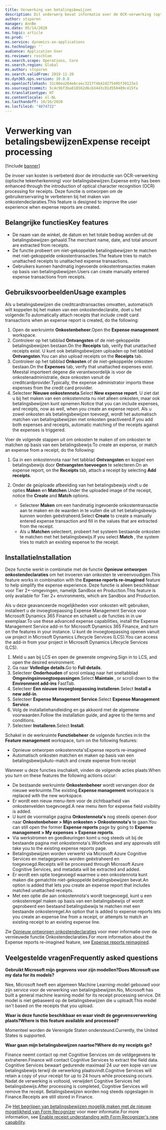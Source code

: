 ```yaml
---
title: Verwerking van betalingsbewijzen
description: Dit onderwerp bevat informatie over de OCR-verwerking (optische tekenherkenning) voor betalingsbewijzen. Deze functie is ontworpen om de gebruikerservaring te verbeteren bij het maken van onkostendeclaraties in Microsoft Dynamics 365 Finance.
author: stsporen
manager: AnnBe
ms.date: 05/14/2020
ms.topic: article
ms.prod: ''
ms.service: dynamics-ax-applications
ms.technology: ''
audience: Application User
ms.reviewer: roschlom
ms.search.scope: Operations, Core
ms.search.region: Global
ms.author: stsporen
ms.search.validFrom: 2019-11-20
ms.dyn365.ops.version: 10.0.8
ms.openlocfilehash: 31c08ea264e6caec3217f4b424275495f39123e3
ms.sourcegitcommit: 5c4c9bf3ba018562d6cb3443c01d550489c415fa
ms.translationtype: HT
ms.contentlocale: nl-NL
ms.lasthandoff: 10/16/2020
ms.locfileid: "4074722"
---
```

# <a name="expense-receipt-processing"></a><span data-ttu-id="4a1f1-104">Verwerking van betalingsbewijzen</span><span class="sxs-lookup"><span data-stu-id="4a1f1-104">Expense receipt processing</span></span>

[!include [banner](../includes/banner.md)]

<span data-ttu-id="4a1f1-105">De invoer van kosten is verbeterd door de introductie van OCR-verwerking (optische tekenherkenning) voor betalingsbewijzen.</span><span class="sxs-lookup"><span data-stu-id="4a1f1-105">Expense entry has been enhanced through the introduction of optical character recognition (OCR) processing for receipts.</span></span> <span data-ttu-id="4a1f1-106">Deze functie is ontworpen om de gebruikerservaring te verbeteren bij het maken van onkostendeclaraties.</span><span class="sxs-lookup"><span data-stu-id="4a1f1-106">This feature is designed to improve the user experience when expense reports are created.</span></span>

## <a name="key-features"></a><span data-ttu-id="4a1f1-107">Belangrijke functies</span><span class="sxs-lookup"><span data-stu-id="4a1f1-107">Key features</span></span>

- <span data-ttu-id="4a1f1-108">De naam van de winkel, de datum en het totale bedrag worden uit de betalingsbewijzen gehaald.</span><span class="sxs-lookup"><span data-stu-id="4a1f1-108">The merchant name, date, and total amount are extracted from receipts.</span></span>
- <span data-ttu-id="4a1f1-109">De functie probeert om niet-gekoppelde betalingsbewijzen te matchen met niet-gekoppelde onkostentransacties.</span><span class="sxs-lookup"><span data-stu-id="4a1f1-109">The feature tries to match unattached receipts to unattached expense transactions.</span></span>
- <span data-ttu-id="4a1f1-110">Gebruikers kunnen handmatig ingevoerde onkostentransacties maken op basis van betalingsbewijzen.</span><span class="sxs-lookup"><span data-stu-id="4a1f1-110">Users can create manually entered expense transactions from receipts.</span></span>

## <a name="usage-examples"></a><span data-ttu-id="4a1f1-111">Gebruiksvoorbeelden</span><span class="sxs-lookup"><span data-stu-id="4a1f1-111">Usage examples</span></span>

<span data-ttu-id="4a1f1-112">Als u betalingsbewijzen die creditcardtransacties omvatten, automatisch wilt koppelen bij het maken van een onkostendeclaratie, doet u het volgende:</span><span class="sxs-lookup"><span data-stu-id="4a1f1-112">To automatically attach receipts that include credit card transactions when an expense report is created, do the following:</span></span>

  1. <span data-ttu-id="4a1f1-113">Open de werkruimte **Onkostenbeheer**.</span><span class="sxs-lookup"><span data-stu-id="4a1f1-113">Open the **Expense management** workspace.</span></span>
  2. <span data-ttu-id="4a1f1-114">Controleer op het tabblad **Ontvangsten** of de niet-gekoppelde betalingsbewijzen bestaan.</span><span class="sxs-lookup"><span data-stu-id="4a1f1-114">On the **Receipts** tab, verify that unattached receipts exist.</span></span> <span data-ttu-id="4a1f1-115">U kunt ook betalingsbewijzen uploaden op het tabblad **Ontvangsten**.</span><span class="sxs-lookup"><span data-stu-id="4a1f1-115">You can also upload receipts on the **Receipts** tab.</span></span>
  3. <span data-ttu-id="4a1f1-116">Controleer op het tabblad **Onkosten** of de niet-gekoppelde onkosten bestaan.</span><span class="sxs-lookup"><span data-stu-id="4a1f1-116">On the **Expenses** tab, verify that unattached expenses exist.</span></span> <span data-ttu-id="4a1f1-117">Meestal importeert degene die verantwoordelijk is voor de onkostenadministratie, deze onkosten vanuit de creditcardprovider.</span><span class="sxs-lookup"><span data-stu-id="4a1f1-117">Typically, the expense administrator imports these expenses from the credit card provider.</span></span>
  4. <span data-ttu-id="4a1f1-118">Selecteer **Nieuwe onkostennota**.</span><span class="sxs-lookup"><span data-stu-id="4a1f1-118">Select **New expense report**.</span></span> <span data-ttu-id="4a1f1-119">U ziet dat u bij het maken van een onkostennota nu niet alleen onkosten, maar ook betalingsbewijzen kunt opnemen.</span><span class="sxs-lookup"><span data-stu-id="4a1f1-119">Notice that you can include expenses, and receipts, now as well, when you create an expense report.</span></span> <span data-ttu-id="4a1f1-120">Als u zowel onkosten als betalingsbewijzen toevoegt, wordt het automatisch matchen van betalingsbewijzen met onkosten geactiveerd.</span><span class="sxs-lookup"><span data-stu-id="4a1f1-120">If you add both expenses and receipts, automatic matching of the receipts against the expenses is triggered.</span></span>

<span data-ttu-id="4a1f1-121">Voer de volgende stappen uit om onkosten te maken of om onkosten te matchen op basis van een betalingsbewijs:</span><span class="sxs-lookup"><span data-stu-id="4a1f1-121">To create an expense, or match an expense from a receipt, do the following:</span></span>

  1. <span data-ttu-id="4a1f1-122">Ga in een onkostennota naar het tabblad **Ontvangsten** en koppel een betalingsbewijs door **Ontvangsten toevoegen** te selecteren.</span><span class="sxs-lookup"><span data-stu-id="4a1f1-122">On an expense report, on the **Receipts** tab, attach a receipt by selecting **Add receipts**.</span></span>
  2. <span data-ttu-id="4a1f1-123">Onder de geüploade afbeelding van het betalingsbewijs vindt u de opties **Maken** en **Matchen**.</span><span class="sxs-lookup"><span data-stu-id="4a1f1-123">Under the uploaded image of the receipt, notice the **Create** and **Match** options.</span></span>

      - <span data-ttu-id="4a1f1-124">Selecteer **Maken** om een handmatig ingevoerde onkostentransactie aan te maken en de waarden in te vullen die uit het betalingsbewijs kunnen worden geëxtraheerd.</span><span class="sxs-lookup"><span data-stu-id="4a1f1-124">Select **Create** to create a manually entered expense transaction and fill in the values that are extracted from the receipt.</span></span>
      - <span data-ttu-id="4a1f1-125">Als u **Matchen** selecteert, probeert het systeem bestaande onkosten te matchen met het betalingsbewijs.</span><span class="sxs-lookup"><span data-stu-id="4a1f1-125">If you select **Match** , the system tries to match an existing expense to the receipt.</span></span>

## <a name="installation"></a><span data-ttu-id="4a1f1-126">Installatie</span><span class="sxs-lookup"><span data-stu-id="4a1f1-126">Installation</span></span>

<span data-ttu-id="4a1f1-127">Deze functie werkt in combinatie met de functie **Opnieuw ontworpen onkostendeclaraties** om het invoeren van onkosten te vereenvoudigen.</span><span class="sxs-lookup"><span data-stu-id="4a1f1-127">This feature works in combination with the **Expense reports re-imagined** feature to help simplify the expense experience.</span></span> <span data-ttu-id="4a1f1-128">Deze functie is alleen beschikbaar voor Tier 2+-omgevingen, namelijk Sandbox en Production.</span><span class="sxs-lookup"><span data-stu-id="4a1f1-128">This feature is only available for Tier 2+ environments, which are Sandbox and Production.</span></span>

<span data-ttu-id="4a1f1-129">Als u deze geavanceerde mogelijkheden voor onkosten wilt gebruiken, installeert u de invoegtoepassing Expense Management Service voor Microsoft Dynamics 365 Finance en schakelt u de functies in in uw exemplaar.</span><span class="sxs-lookup"><span data-stu-id="4a1f1-129">To use these advanced expense capabilities, install the Expense Management Service add-in for Microsoft Dynamics 365 Finance, and turn on the features in your instance.</span></span> <span data-ttu-id="4a1f1-130">U kunt de invoegtoepassing openen vanuit uw project in Microsoft Dynamics Lifecycle Services (LCS).</span><span class="sxs-lookup"><span data-stu-id="4a1f1-130">You can access the add-in from your project in Microsoft Dynamics Lifecycle Services (LCS).</span></span>

1. <span data-ttu-id="4a1f1-131">Meld u aan bij LCS en open de gewenste omgeving.</span><span class="sxs-lookup"><span data-stu-id="4a1f1-131">Sign in to LCS, and open the desired environment.</span></span>
2. <span data-ttu-id="4a1f1-132">Ga naar **Volledige details**.</span><span class="sxs-lookup"><span data-stu-id="4a1f1-132">Go to **Full details**.</span></span>
3. <span data-ttu-id="4a1f1-133">Selecteer **Onderhouden** of scrol omlaag naar het sneltabblad **Omgevingsinvoegtoepassingen**.</span><span class="sxs-lookup"><span data-stu-id="4a1f1-133">Select **Maintain** , or scroll down to the **Environment add-ins** FastTab.</span></span>
4. <span data-ttu-id="4a1f1-134">Selecteer **Een nieuwe invoegtoepassing installeren**.</span><span class="sxs-lookup"><span data-stu-id="4a1f1-134">Select **Install a new add-in**.</span></span>
5. <span data-ttu-id="4a1f1-135">Selecteer **Expense Management Service**.</span><span class="sxs-lookup"><span data-stu-id="4a1f1-135">Select **Expense Management Service**.</span></span>
6. <span data-ttu-id="4a1f1-136">Volg de installatiehandleiding en ga akkoord met de algemene voorwaarden.</span><span class="sxs-lookup"><span data-stu-id="4a1f1-136">Follow the installation guide, and agree to the terms and conditions.</span></span>
7. <span data-ttu-id="4a1f1-137">Selecteer **Installeren**.</span><span class="sxs-lookup"><span data-stu-id="4a1f1-137">Select **Install**.</span></span>

<span data-ttu-id="4a1f1-138">Schakel in de werkruimte **Functiebeheer** de volgende functies in:</span><span class="sxs-lookup"><span data-stu-id="4a1f1-138">In the **Feature management** workspace, turn on the following features:</span></span>

- <span data-ttu-id="4a1f1-139">Opnieuw ontworpen onkostennota's</span><span class="sxs-lookup"><span data-stu-id="4a1f1-139">Expense reports re-imagined</span></span>
- <span data-ttu-id="4a1f1-140">Automatisch onkosten matchen en maken op basis van een betalingsbewijs</span><span class="sxs-lookup"><span data-stu-id="4a1f1-140">Auto-match and create expense from receipt</span></span>

<span data-ttu-id="4a1f1-141">Wanneer u deze functies inschakelt, vinden de volgende acties plaats:</span><span class="sxs-lookup"><span data-stu-id="4a1f1-141">When you turn on these features the following actions occur:</span></span>

- <span data-ttu-id="4a1f1-142">De bestaande werkruimte **Onkostenbeheer** wordt vervangen door de nieuwe werkruimte.</span><span class="sxs-lookup"><span data-stu-id="4a1f1-142">The existing **Expense management** workspace is replaced with the new workspace.</span></span>
- <span data-ttu-id="4a1f1-143">Er wordt een nieuw menu-item voor de zichtbaarheid van onkostenvelden toegevoegd.</span><span class="sxs-lookup"><span data-stu-id="4a1f1-143">A new menu item for expense field visibility is added.</span></span>
- <span data-ttu-id="4a1f1-144">U kunt de voormalige pagina **Onkostennota's** nog steeds openen door naar **Onkostenbeheer > Mijn onkosten > Onkostennota's** te gaan.</span><span class="sxs-lookup"><span data-stu-id="4a1f1-144">You can still open the former **Expense reports** page by going to **Expense management > My expenses > Expense reports**.</span></span>
- <span data-ttu-id="4a1f1-145">Via werkstromen en goedkeuringen komt u nog steeds uit bij de bestaande pagina met onkostennota's.</span><span class="sxs-lookup"><span data-stu-id="4a1f1-145">Workflows and any approvals still take you to the existing expense reports page.</span></span>
- <span data-ttu-id="4a1f1-146">Betalingsbewijzen worden verwerkt via Microsoft Azure Cognitive Services en metagegevens worden geëxtraheerd en toegevoegd.</span><span class="sxs-lookup"><span data-stu-id="4a1f1-146">Receipts will be processed through Microsoft Azure Cognitive Services, and metadata will be extracted and added.</span></span>
- <span data-ttu-id="4a1f1-147">Er wordt een optie toegevoegd waarmee u een onkostennota kunt maken die gematchte niet-gekoppelde betalingsbewijzen bevat.</span><span class="sxs-lookup"><span data-stu-id="4a1f1-147">An option is added that lets you create an expense report that includes matched unattached receipts.</span></span>
- <span data-ttu-id="4a1f1-148">Met een optie die aan onkostennota's wordt toegevoegd, kunt u een onkostenregel maken op basis van een betalingsbewijs of wordt geprobeerd een bestaand betalingsbewijs te matchen met een bestaande onkostenregel.</span><span class="sxs-lookup"><span data-stu-id="4a1f1-148">An option that is added to expense reports lets you create an expense line from a receipt, or attempts to match an existing receipt to an existing expense line.</span></span>

<span data-ttu-id="4a1f1-149">Zie [Opnieuw ontworpen onkostendeclaraties](ExpenseWorkspaceNew.md) voor meer informatie over de vernieuwde functie Onkostendeclaraties.</span><span class="sxs-lookup"><span data-stu-id="4a1f1-149">For more information about the Expense reports re-imagined feature, see [Expense reports reimagined](ExpenseWorkspaceNew.md).</span></span>

## <a name="frequently-asked-questions"></a><span data-ttu-id="4a1f1-150">Veelgestelde vragen</span><span class="sxs-lookup"><span data-stu-id="4a1f1-150">Frequently asked questions</span></span>

<span data-ttu-id="4a1f1-151">**Gebruikt Microsoft mijn gegevens voor zijn modellen?**</span><span class="sxs-lookup"><span data-stu-id="4a1f1-151">**Does Microsoft use my data for its models?**</span></span>

<span data-ttu-id="4a1f1-152">Nee, Microsoft heeft een algemeen Machine Learning-model gebouwd voor zijn service voor de verwerking van betalingsbewijzen.</span><span class="sxs-lookup"><span data-stu-id="4a1f1-152">No, Microsoft has built a general machine learning model for its receipt processing service.</span></span> <span data-ttu-id="4a1f1-153">Dit model is niet gebaseerd op de betalingsbewijzen die u uploadt.</span><span class="sxs-lookup"><span data-stu-id="4a1f1-153">This model isn't based on the receipts that you upload.</span></span>

<span data-ttu-id="4a1f1-154">**Waar is deze functie beschikbaar en waar vindt de gegevensverwerking plaats?**</span><span class="sxs-lookup"><span data-stu-id="4a1f1-154">**Where is this feature available and processed?**</span></span>

<span data-ttu-id="4a1f1-155">Momenteel worden de Verenigde Staten ondersteund.</span><span class="sxs-lookup"><span data-stu-id="4a1f1-155">Currently, the United States is supported.</span></span>

<span data-ttu-id="4a1f1-156">**Waar gaan mijn betalingsbewijzen naartoe?**</span><span class="sxs-lookup"><span data-stu-id="4a1f1-156">**Where do my receipts go?**</span></span>

<span data-ttu-id="4a1f1-157">Finance neemt contact op met Cognitive Services om de veldgegevens te extraheren.</span><span class="sxs-lookup"><span data-stu-id="4a1f1-157">Finance will contact Cognitive Services to extract the field data.</span></span> <span data-ttu-id="4a1f1-158">Cognitive Services bewaart gedurende maximaal 24 uur een kopie van uw betalingsbewijs terwijl de verwerking plaatsvindt.</span><span class="sxs-lookup"><span data-stu-id="4a1f1-158">Cognitive Services will retain a copy of your receipt for up to 24 hours while processing occurs.</span></span> <span data-ttu-id="4a1f1-159">Nadat de verwerking is voltooid, verwijdert Cognitive Services het betalingsbewijs.</span><span class="sxs-lookup"><span data-stu-id="4a1f1-159">After processing is completed, Cognitive Services will remove the receipt.</span></span> <span data-ttu-id="4a1f1-160">Betalingsbewijzen worden nog steeds opgeslagen in Finance.</span><span class="sxs-lookup"><span data-stu-id="4a1f1-160">Receipts are still stored in Finance.</span></span>

<span data-ttu-id="4a1f1-161">Zie [Het begrijpen van betalingsbewijzen mogelijk maken met de nieuwe mogelijkheid van Form Recognizer](https://azure.microsoft.com/blog/enable-receipt-understanding-with-form-recognizer-s-new-capability/) voor meer informatie.</span><span class="sxs-lookup"><span data-stu-id="4a1f1-161">For more information, see [Enable receipt understanding with Form Recognizer's new capability](https://azure.microsoft.com/blog/enable-receipt-understanding-with-form-recognizer-s-new-capability/).</span></span>
